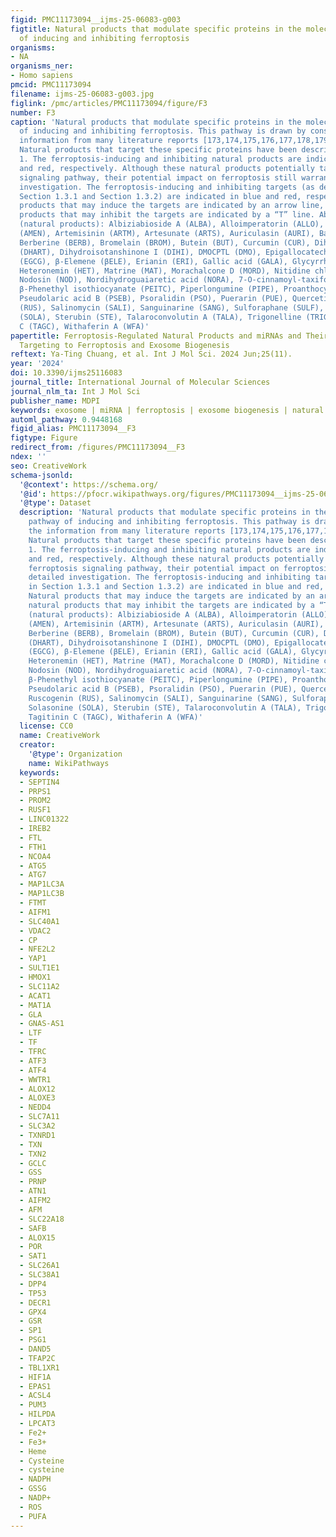 ```yaml
---
figid: PMC11173094__ijms-25-06083-g003
figtitle: Natural products that modulate specific proteins in the molecular pathway
  of inducing and inhibiting ferroptosis
organisms:
- NA
organisms_ner:
- Homo sapiens
pmcid: PMC11173094
filename: ijms-25-06083-g003.jpg
figlink: /pmc/articles/PMC11173094/figure/F3
number: F3
caption: 'Natural products that modulate specific proteins in the molecular pathway
  of inducing and inhibiting ferroptosis. This pathway is drawn by considering the
  information from many literature reports [173,174,175,176,177,178,179,180,181,182,183,184,185,186,187,188,189].
  Natural products that target these specific proteins have been described in Table
  1. The ferroptosis-inducing and inhibiting natural products are indicated in black
  and red, respectively. Although these natural products potentially target the ferroptosis
  signaling pathway, their potential impact on ferroptosis still warrants detailed
  investigation. The ferroptosis-inducing and inhibiting targets (as described in
  Section 1.3.1 and Section 1.3.2) are indicated in blue and red, respectively. Natural
  products that may induce the targets are indicated by an arrow line, while natural
  products that may inhibit the targets are indicated by a “T” line. Abbreviations
  (natural products): Albiziabioside A (ALBA), Alloimperatorin (ALLO), Amentoflavone
  (AMEN), Artemisinin (ARTM), Artesunate (ARTS), Auriculasin (AURI), Baicalein (BAI),
  Berberine (BERB), Bromelain (BROM), Butein (BUT), Curcumin (CUR), Dihydroartemisinin
  (DHART), Dihydroisotanshinone I (DIHI), DMOCPTL (DMO), Epigallocatechin Gallate
  (EGCG), β-Elemene (βELE), Erianin (ERI), Gallic acid (GALA), Glycyrrhizin (GLYC),
  Heteronemin (HET), Matrine (MAT), Morachalcone D (MORD), Nitidine chloride (NICH),
  Nodosin (NOD), Nordihydroguaiaretic acid (NORA), 7-O-cinnamoyl-taxifolin (7OCI),
  β-Phenethyl isothiocyanate (PEITC), Piperlongumine (PIPE), Proanthocyanidin (PRCY),
  Pseudolaric acid B (PSEB), Psoralidin (PSO), Puerarin (PUE), Quercetin (QUE), Ruscogenin
  (RUS), Salinomycin (SALI), Sanguinarine (SANG), Sulforaphane (SULF), Solasonine
  (SOLA), Sterubin (STE), Talaroconvolutin A (TALA), Trigonelline (TRIG), Tagitinin
  C (TAGC), Withaferin A (WFA)'
papertitle: Ferroptosis-Regulated Natural Products and miRNAs and Their Potential
  Targeting to Ferroptosis and Exosome Biogenesis
reftext: Ya-Ting Chuang, et al. Int J Mol Sci. 2024 Jun;25(11).
year: '2024'
doi: 10.3390/ijms25116083
journal_title: International Journal of Molecular Sciences
journal_nlm_ta: Int J Mol Sci
publisher_name: MDPI
keywords: exosome | miRNA | ferroptosis | exosome biogenesis | natural products
automl_pathway: 0.9448168
figid_alias: PMC11173094__F3
figtype: Figure
redirect_from: /figures/PMC11173094__F3
ndex: ''
seo: CreativeWork
schema-jsonld:
  '@context': https://schema.org/
  '@id': https://pfocr.wikipathways.org/figures/PMC11173094__ijms-25-06083-g003.html
  '@type': Dataset
  description: 'Natural products that modulate specific proteins in the molecular
    pathway of inducing and inhibiting ferroptosis. This pathway is drawn by considering
    the information from many literature reports [173,174,175,176,177,178,179,180,181,182,183,184,185,186,187,188,189].
    Natural products that target these specific proteins have been described in Table
    1. The ferroptosis-inducing and inhibiting natural products are indicated in black
    and red, respectively. Although these natural products potentially target the
    ferroptosis signaling pathway, their potential impact on ferroptosis still warrants
    detailed investigation. The ferroptosis-inducing and inhibiting targets (as described
    in Section 1.3.1 and Section 1.3.2) are indicated in blue and red, respectively.
    Natural products that may induce the targets are indicated by an arrow line, while
    natural products that may inhibit the targets are indicated by a “T” line. Abbreviations
    (natural products): Albiziabioside A (ALBA), Alloimperatorin (ALLO), Amentoflavone
    (AMEN), Artemisinin (ARTM), Artesunate (ARTS), Auriculasin (AURI), Baicalein (BAI),
    Berberine (BERB), Bromelain (BROM), Butein (BUT), Curcumin (CUR), Dihydroartemisinin
    (DHART), Dihydroisotanshinone I (DIHI), DMOCPTL (DMO), Epigallocatechin Gallate
    (EGCG), β-Elemene (βELE), Erianin (ERI), Gallic acid (GALA), Glycyrrhizin (GLYC),
    Heteronemin (HET), Matrine (MAT), Morachalcone D (MORD), Nitidine chloride (NICH),
    Nodosin (NOD), Nordihydroguaiaretic acid (NORA), 7-O-cinnamoyl-taxifolin (7OCI),
    β-Phenethyl isothiocyanate (PEITC), Piperlongumine (PIPE), Proanthocyanidin (PRCY),
    Pseudolaric acid B (PSEB), Psoralidin (PSO), Puerarin (PUE), Quercetin (QUE),
    Ruscogenin (RUS), Salinomycin (SALI), Sanguinarine (SANG), Sulforaphane (SULF),
    Solasonine (SOLA), Sterubin (STE), Talaroconvolutin A (TALA), Trigonelline (TRIG),
    Tagitinin C (TAGC), Withaferin A (WFA)'
  license: CC0
  name: CreativeWork
  creator:
    '@type': Organization
    name: WikiPathways
  keywords:
  - SEPTIN4
  - PRPS1
  - PROM2
  - RUSF1
  - LINC01322
  - IREB2
  - FTL
  - FTH1
  - NCOA4
  - ATG5
  - ATG7
  - MAP1LC3A
  - MAP1LC3B
  - FTMT
  - AIFM1
  - SLC40A1
  - VDAC2
  - CP
  - NFE2L2
  - YAP1
  - SULT1E1
  - HMOX1
  - SLC11A2
  - ACAT1
  - MAT1A
  - GLA
  - GNAS-AS1
  - LTF
  - TF
  - TFRC
  - ATF3
  - ATF4
  - WWTR1
  - ALOX12
  - ALOXE3
  - NEDD4
  - SLC7A11
  - SLC3A2
  - TXNRD1
  - TXN
  - TXN2
  - GCLC
  - GSS
  - PRNP
  - ATN1
  - AIFM2
  - AFM
  - SLC22A18
  - SAFB
  - ALOX15
  - POR
  - SAT1
  - SLC26A1
  - SLC38A1
  - DPP4
  - TP53
  - DECR1
  - GPX4
  - GSR
  - SP1
  - PSG1
  - DAND5
  - TFAP2C
  - TBL1XR1
  - HIF1A
  - EPAS1
  - ACSL4
  - PUM3
  - HILPDA
  - LPCAT3
  - Fe2+
  - Fe3+
  - Heme
  - Cysteine
  - cysteine
  - NADPH
  - GSSG
  - NADP+
  - ROS
  - PUFA
---
```

